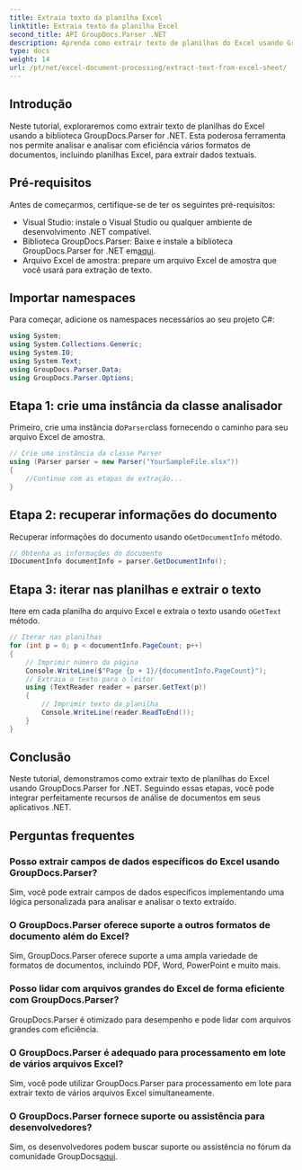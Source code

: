 ```yaml
---
title: Extraia texto da planilha Excel
linktitle: Extraia texto da planilha Excel
second_title: API GroupDocs.Parser .NET
description: Aprenda como extrair texto de planilhas do Excel usando GroupDocs.Parser for .NET. Etapas simples para extração de texto eficaz.
type: docs
weight: 14
url: /pt/net/excel-document-processing/extract-text-from-excel-sheet/
---
```

## Introdução
Neste tutorial, exploraremos como extrair texto de planilhas do Excel usando a biblioteca GroupDocs.Parser for .NET. Esta poderosa ferramenta nos permite analisar e analisar com eficiência vários formatos de documentos, incluindo planilhas Excel, para extrair dados textuais.
## Pré-requisitos
Antes de começarmos, certifique-se de ter os seguintes pré-requisitos:
- Visual Studio: instale o Visual Studio ou qualquer ambiente de desenvolvimento .NET compatível.
-  Biblioteca GroupDocs.Parser: Baixe e instale a biblioteca GroupDocs.Parser for .NET em[aqui](https://releases.groupdocs.com/parser/net/).
- Arquivo Excel de amostra: prepare um arquivo Excel de amostra que você usará para extração de texto.

## Importar namespaces
Para começar, adicione os namespaces necessários ao seu projeto C#:
```csharp
using System;
using System.Collections.Generic;
using System.IO;
using System.Text;
using GroupDocs.Parser.Data;
using GroupDocs.Parser.Options;
```
## Etapa 1: crie uma instância da classe analisador
 Primeiro, crie uma instância do`Parser`class fornecendo o caminho para seu arquivo Excel de amostra.
```csharp
// Crie uma instância da classe Parser
using (Parser parser = new Parser("YourSampleFile.xlsx"))
{
    //Continue com as etapas de extração...
}
```
## Etapa 2: recuperar informações do documento
 Recuperar informações do documento usando o`GetDocumentInfo` método.
```csharp
// Obtenha as informações do documento
IDocumentInfo documentInfo = parser.GetDocumentInfo();
```
## Etapa 3: iterar nas planilhas e extrair o texto
 Itere em cada planilha do arquivo Excel e extraia o texto usando o`GetText` método.
```csharp
// Iterar nas planilhas
for (int p = 0; p < documentInfo.PageCount; p++)
{
    // Imprimir número da página
    Console.WriteLine($"Page {p + 1}/{documentInfo.PageCount}");
    // Extraia o texto para o leitor
    using (TextReader reader = parser.GetText(p))
    {
        // Imprimir texto da planilha
        Console.WriteLine(reader.ReadToEnd());
    }
}
```

## Conclusão
Neste tutorial, demonstramos como extrair texto de planilhas do Excel usando GroupDocs.Parser for .NET. Seguindo essas etapas, você pode integrar perfeitamente recursos de análise de documentos em seus aplicativos .NET.

## Perguntas frequentes
### Posso extrair campos de dados específicos do Excel usando GroupDocs.Parser?
Sim, você pode extrair campos de dados específicos implementando uma lógica personalizada para analisar e analisar o texto extraído.
### O GroupDocs.Parser oferece suporte a outros formatos de documento além do Excel?
Sim, GroupDocs.Parser oferece suporte a uma ampla variedade de formatos de documentos, incluindo PDF, Word, PowerPoint e muito mais.
### Posso lidar com arquivos grandes do Excel de forma eficiente com GroupDocs.Parser?
GroupDocs.Parser é otimizado para desempenho e pode lidar com arquivos grandes com eficiência.
### O GroupDocs.Parser é adequado para processamento em lote de vários arquivos Excel?
Sim, você pode utilizar GroupDocs.Parser para processamento em lote para extrair texto de vários arquivos Excel simultaneamente.
### O GroupDocs.Parser fornece suporte ou assistência para desenvolvedores?
 Sim, os desenvolvedores podem buscar suporte ou assistência no fórum da comunidade GroupDocs[aqui](https://forum.groupdocs.com/c/parser/17).